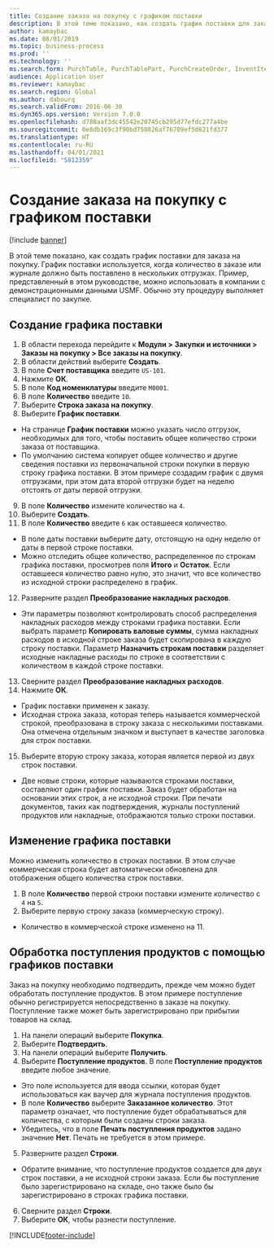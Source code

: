 ```yaml
---
title: Создание заказа на покупку с графиком поставки
description: В этой теме показано, как создать график поставки для заказа на покупку.
author: kamaybac
ms.date: 08/01/2019
ms.topic: business-process
ms.prod: ''
ms.technology: ''
ms.search.form: PurchTable, PurchTablePart, PurchCreateOrder, InventItemIdLookupPurchase, PurchDeliverySchedule, PurchEditLines
audience: Application User
ms.reviewer: kamaybac
ms.search.region: Global
ms.author: dabourq
ms.search.validFrom: 2016-06-30
ms.dyn365.ops.version: Version 7.0.0
ms.openlocfilehash: d788aaf3dc45542e20745cb295d77efdc277a4be
ms.sourcegitcommit: 0e8db169c3f90bd750826af76709ef5d621fd377
ms.translationtype: HT
ms.contentlocale: ru-RU
ms.lasthandoff: 04/01/2021
ms.locfileid: "5812359"
---
```

# <a name="create-a-purchase-order-with-a-delivery-schedule"></a>Создание заказа на покупку с графиком поставки

[!include [banner](../../includes/banner.md)]

В этой теме показано, как создать график поставки для заказа на покупку. График поставки используется, когда количество в заказе или журнале должно быть поставлено в нескольких отгрузках. Пример, представленный в этом руководстве, можно использовать в компании с демонстрационными данными USMF. Обычно эту процедуру выполняет специалист по закупке.

## <a name="create-a-delivery-schedule"></a>Создание графика поставки
1. В области перехода перейдите к **Модули > Закупки и источники > Заказы на покупку > Все заказы на покупку**.
2. В области действий выберите **Создать**.
3. В поле **Счет поставщика** введите `US-101`.
4. Нажмите **ОК**.
5. В поле **Код номенклатуры** введите `M0001`.
6. В поле **Количество** введите `10`.
7. Выберите **Строка заказа на покупку**.
8. Выберите **График поставки**.
- На странице **График поставки** можно указать число отгрузок, необходимых для того, чтобы поставить общее количество строки заказа от поставщика.  
- По умолчанию система копирует общее количество и другие сведения поставки из первоначальной строки покупки в первую строку графика поставки. В этом примере создадим график с двумя отгрузками, при этом дата второй отгрузки будет на неделю отстоять от даты первой отгрузки.  
9. В поле **Количество** измените количество на `4`.
10. Выберите **Создать**.
11. В поле **Количество** введите `6` как оставшееся количество.
- В поле даты поставки выберите дату, отстоящую на одну неделю от даты в первой строке поставки.  
- Можно отследить общее количество, распределенное по строкам графика поставки, просмотрев поля **Итого** и **Остаток**. Если оставшееся количество равно нулю, это значит, что все количество из исходной строки распределено в график.  
12. Разверните раздел **Преобразование накладных расходов**.
- Эти параметры позволяют контролировать способ распределения накладных расходов между строками графика поставки. Если выбрать параметр **Копировать валовые суммы**, сумма накладных расходов в исходной строке заказа будет скопирована в каждую строку поставки. Параметр **Назначить строкам поставки** разделяет исходные накладные расходы по строке в соответствии с количеством в каждой строке поставки.  
13. Сверните раздел **Преобразование накладных расходов**.
14. Нажмите **ОК**.
- График поставки применен к заказу.  
- Исходная строка заказа, которая теперь называется коммерческой строкой, преобразована в строку заказа с несколькими поставками. Она отмечена отдельным значком и выступает в качестве заголовка для строк поставки.  
15. Выберите вторую строку заказа, которая является первой из двух строк поставки.
- Две новые строки, которые называются строками поставки, составляют один график поставки. Заказ будет обработан на основании этих строк, а не исходной строки. При печати документов, таких как подтверждения, журналы поступлений продуктов или накладные, отображаются только строки поставки.  

## <a name="change-the-delivery-schedule"></a>Изменение графика поставки
Можно изменить количество в строках поставки. В этом случае коммерческая строка будет автоматически обновлена для отображения общего количества строк поставки.  
1. В поле **Количество** первой строки поставки измените количество с `4` на `5`.
2. Выберите первую строку заказа (коммерческую строку).  
- Количество в коммерческой строке изменено на 11.  

## <a name="process-product-receipt-using-delivery-schedules"></a>Обработка поступления продуктов с помощью графиков поставки
Заказ на покупку необходимо подтвердить, прежде чем можно будет обработать поступление продуктов. В этом примере поступление обычно регистрируется непосредственно в заказе на покупку. Поступление также может быть зарегистрировано при прибытии товаров на склад.  
1. На панели операций выберите **Покупка**.
2. Выберите **Подтвердить**.
3. На панели операций выберите **Получить**.
4. Выберите **Поступление продуктов**. В поле **Поступление продуктов** введите любое значение.
- Это поле используется для ввода ссылки, которая будет использоваться как ваучер для журнала поступления продуктов.  
- В поле **Количество** выберите **Заказанное количество**. Этот параметр означает, что поступление будет обрабатываться для количества, с которым были созданы строки заказа.  
- Убедитесь, что в поле **Печать поступления продуктов** задано значение **Нет**. Печать не требуется в этом примере.  
5. Разверните раздел **Строки**.
- Обратите внимание, что поступление продуктов создается для двух строк поставки, а не исходной строки заказа. Если бы поступление было зарегистрировано на складе, оно также было бы зарегистрировано в строках графика поставки.  
6. Сверните раздел **Строки**.
7. Выберите **ОК**, чтобы разнести поступление.



[!INCLUDE[footer-include](../../../includes/footer-banner.md)]